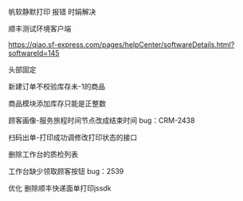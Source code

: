 帆软静默打印 报错 时娟解决

顺丰测试环境客户端

https://qiao.sf-express.com/pages/helpCenter/softwareDetails.html?softwareId=145



头部固定

新建订单不校验库存未-1的商品

商品模块添加库存只能是正整数

顾客画像-服务旅程时间节点改成结束时间  bug：CRM-2438

扫码出单-打印成功调修改打印状态的接口

删除工作台的质检列表

工作台缺少领取顾客按钮  bug：2539

优化 删除顺丰快递面单打印jssdk
